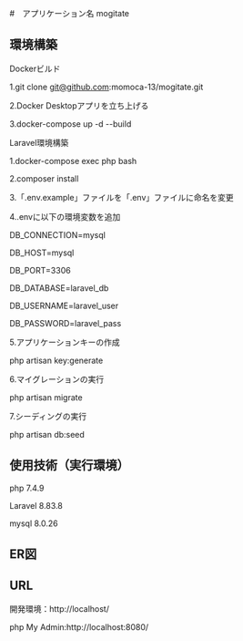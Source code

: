 #　アプリケーション名
mogitate

## 環境構築
Dockerビルド  

1.git clone git@github.com:momoca-13/mogitate.git   

2.Docker Desktopアプリを立ち上げる  

3.docker-compose up -d --build

Laravel環境構築 

1.docker-compose exec php bash  

2.composer install  

3.「.env.example」ファイルを「.env」ファイルに命名を変更    

4..envに以下の環境変数を追加

DB_CONNECTION=mysql 

DB_HOST=mysql   

DB_PORT=3306    

DB_DATABASE=laravel_db  

DB_USERNAME=laravel_user    

DB_PASSWORD=laravel_pass    

5.アプリケーションキーの作成    

php artisan key:generate

6.マイグレーションの実行    

php artisan migrate

7.シーディングの実行    

php artisan db:seed

## 使用技術（実行環境）
php 7.4.9   

Laravel 8.83.8  

mysql 8.0.26

## ER図

## URL
開発環境：http://localhost/ 

php My Admin:http://localhost:8080/
